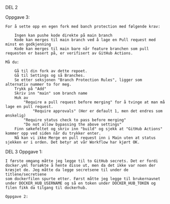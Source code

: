 
DEL 2

Oppgave 3:

    For å sette opp en egen fork med banch protection med følgende krav:
    
        Ingen kan pushe kode direkte på main branch
        Kode kan merges til main branch ved å lage en Pull request med minst en godkjenning
        Kode kan merges til main bare når feature branchen som pull requesten er basert på, er verifisert av GitHub Actions.
        
    Må du:
    
        Gå til din fork av dette repoet.
        Gå til Settings og så Branches.
        Se etter seksjonen "Branch Protection Rules", ligger som alternativ nummer to for meg.
        Trykk på "Add"
        Skriv inn "main" som branch name
        Huk av 
            "Require a pull request before merging" for å tvinge at man må lage en pull request.
                "Require approvals" (Her er default 1, men det endres som ønskelig)
            "Require status check to pass before merging"
            "Do not allow bypassing the above settings"
        Finn søkefeltet og skriv inn "build" og sjekk at "GitHub Actions" kommer opp ved siden når du trykker enter.
        Nå kan vi ikke Merge en pull request inn i Main uten at status sjekken er i orden. Det betyr at vår Workflow har kjørt OK.


DEL 3
    Oppgave 1:
    
    I første omgang måtte jeg legge til to GitHub secrets. Det er fordi docker.yml forsøkte å hente disse ut, men da det ikke var noen der kræsjet de. Jeg måtte da legge secretsene til under de titlene/secretsene
    som dockerfilen spurte etter. Først måtte jeg legge til brukernavnet under DOCKER_HUB_USERNAME og så en token under DOCKER_HUB_TOKEN og filen fikk da tilgang til dockerhub.
    
    Oppgave 2:
    


